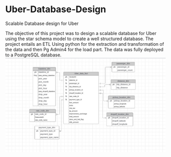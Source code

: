 # Uber-Database-Design
Scalable Database design for Uber

The objective of this project was to design a scalable database for Uber using the star schema model to create a well structured database. 
The project entails an ETL Using python for the extraction and transformation of the data and then Pg Admin4 for the load part. The data was fully deployed to a PostgreSQL database.
![](ERD.jpg)
